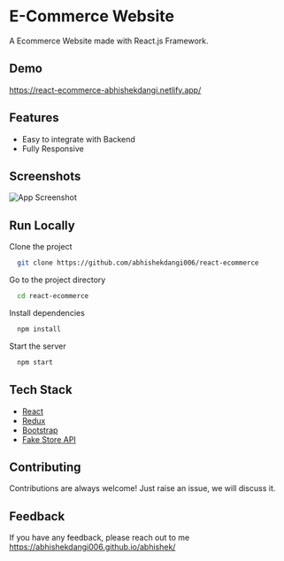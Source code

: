 # E-Commerce Website

A Ecommerce Website made with React.js Framework.


## Demo

https://react-ecommerce-abhishekdangi.netlify.app/

## Features

- Easy to integrate with Backend
- Fully Responsive


## Screenshots

![App Screenshot](https://i.ibb.co/fQ293tm/image.png)



## Run Locally

Clone the project

```bash
  git clone https://github.com/abhishekdangi006/react-ecommerce
```

Go to the project directory

```bash
  cd react-ecommerce
```

Install dependencies

```bash
  npm install
```

Start the server

```bash
  npm start
```



## Tech Stack

* [React](https://reactjs.org/)
* [Redux](https://redux.js.org/)
* [Bootstrap](https://getbootstrap.com/)
* [Fake Store API](https://fakestoreapi.com/)

## Contributing

Contributions are always welcome!
Just raise an issue, we will discuss it.


## Feedback

If you have any feedback, please reach out to me https://abhishekdangi006.github.io/abhishek/


